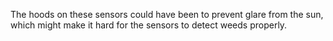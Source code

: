 The hoods on these sensors could have been to prevent glare from the sun, which might make it hard for the sensors to detect weeds properly.
